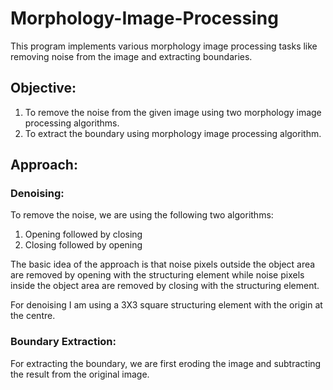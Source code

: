 # Morphology-Image-Processing
This program implements various morphology image processing tasks like removing noise from the image and extracting boundaries.

## Objective:

1. To remove the noise from the given image using two morphology image processing
algorithms.
2. To extract the boundary using morphology image processing algorithm.

## Approach:

### Denoising:
To remove the noise, we are using the following two algorithms:
1. Opening followed by closing
2. Closing followed by opening

The basic idea of the approach is that noise pixels outside the object area are removed by opening
with the structuring element while noise pixels inside the object area are removed by closing with the
structuring element.

For denoising I am using a 3X3 square structuring element with the origin at the centre.

### Boundary Extraction:
For extracting the boundary, we are first eroding the image and subtracting the result from the original
image.
